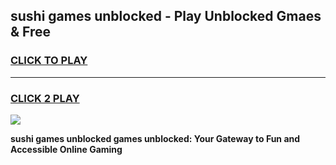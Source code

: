 
## sushi games unblocked - Play Unblocked Gmaes & Free
<h3>
<a href="https://premium.freeplayer.one?title=sushi_games_unblocked&ref=20F">CLICK TO PLAY</a></h3>
<hr>

<h3>
<a href="https://premium.freeplayer.one?title=sushi_games_unblocked&ref=20F">CLICK 2 PLAY</a>
  
</h3>

<a href="https://premium.freeplayer.one?title=sushi_games_unblocked&ref=20F/"><img src="https://clearcache.store/games.png"></a>


**sushi games unblocked games unblocked: Your Gateway to Fun and Accessible Online Gaming**
